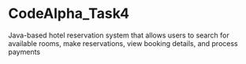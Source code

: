 # CodeAlpha_Task4
Java-based hotel reservation system that allows users to search for available rooms, make reservations, view booking details, and process payments
